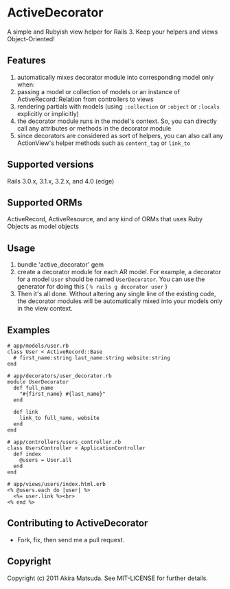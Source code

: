 # ActiveDecorator

A simple and Rubyish view helper for Rails 3. Keep your helpers and views Object-Oriented!


## Features ##

1. automatically mixes decorator module into corresponding model only when:
  1. passing a model or collection of models or an instance of ActiveRecord::Relation from controllers to views
  2. rendering partials with models (using `:collection` or `:object` or `:locals` explicitly or implicitly)
2. the decorator module runs in the model's context. So, you can directly call any attributes or methods in the decorator module
3. since decorators are considered as sort of helpers, you can also call any ActionView's helper methods such as `content_tag` or `link_to`


## Supported versions ##

Rails 3.0.x, 3.1.x, 3.2.x, and 4.0 (edge)


## Supported ORMs ##

ActiveRecord, ActiveResource, and any kind of ORMs that uses Ruby Objects as model objects


## Usage ##

1. bundle 'active_decorator' gem
2. create a decorator module for each AR model. For example, a decorator for a model `User` should be named `UserDecorator`.
You can use the generator for doing this ( `% rails g decorator user` )
3. Then it's all done. Without altering any single line of the existing code, the decorator modules will be automatically mixed into your models only in the view context.


## Examples ##

    # app/models/user.rb
    class User < ActiveRecord::Base
      # first_name:string last_name:string website:string
    end
    
    # app/decorators/user_decorator.rb
    module UserDecorator
      def full_name
        "#{first_name} #{last_name}"
      end
    
      def link
        link_to full_name, website
      end
    end
    
    # app/controllers/users_controller.rb
    class UsersController < ApplicationController
      def index
        @users = User.all
      end
    end
    
    # app/views/users/index.html.erb
    <% @users.each do |user| %>
      <%= user.link %><br>
    <% end %>


## Contributing to ActiveDecorator ##

* Fork, fix, then send me a pull request.


## Copyright ##

Copyright (c) 2011 Akira Matsuda. See MIT-LICENSE for further details.
